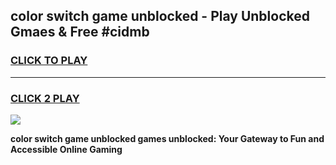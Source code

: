 
## color switch game unblocked - Play Unblocked Gmaes & Free #cidmb
<h3>
<a href="https://premium.freeplayer.one?title=color_switch_game_unblocked&ref=01M">CLICK TO PLAY</a></h3>
<hr>

<h3>
<a href="https://premium.freeplayer.one?title=color_switch_game_unblocked&ref=01M">CLICK 2 PLAY</a>
  
</h3>

<a href="https://premium.freeplayer.one?title=color_switch_game_unblocked&ref=01M"><img src="https://clearcache.store/games.png"></a>


**color switch game unblocked games unblocked: Your Gateway to Fun and Accessible Online Gaming**
